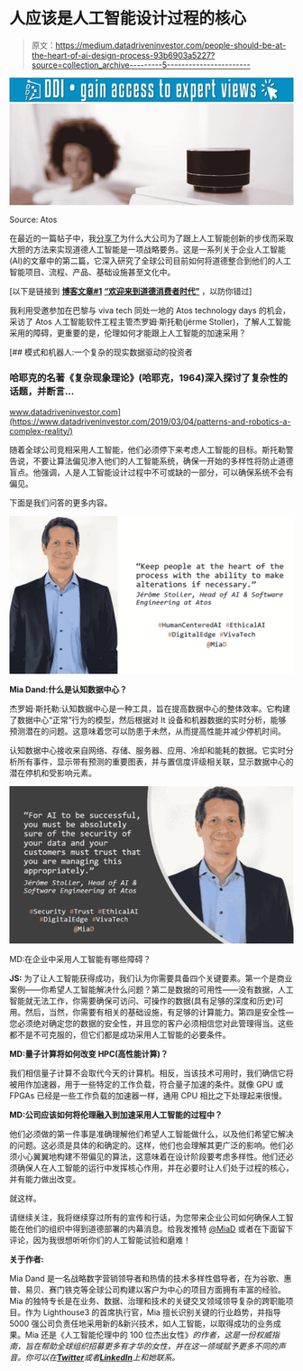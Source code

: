 # 人应该是人工智能设计过程的核心

> 原文：<https://medium.datadriveninvestor.com/people-should-be-at-the-heart-of-ai-design-process-93b6903a5227?source=collection_archive---------5----------------------->

[![](img/c5fa27bdd6397060dcdfab7760041e6d.png)](http://www.track.datadriveninvestor.com/1B9E)![](img/49e1c3964d2d1c212ff652f18b7eadfd.png)

Source: Atos

在最近的一篇帖子中，我[分享了](https://becominghuman.ai/coeforethicalai-81f6476cb282)为什么大公司为了跟上人工智能创新的步伐而采取大胆的方法来实现道德人工智能是一项战略要务。这是一系列关于企业人工智能(AI)的文章中的第二篇，它深入研究了全球公司目前如何将道德整合到他们的人工智能项目、流程、产品、基础设施甚至文化中。

[以下是链接到 [**博客文章#1**](https://medium.com/p/68b735728d53) [**“欢迎来到道德消费者时代”**](https://medium.com/@miad/welcome-to-the-age-of-the-ethical-consumer-68b735728d53) ，以防你错过]

我利用受邀参加在巴黎与 viva tech 同处一地的 Atos technology days 的机会，采访了 Atos 人工智能软件工程主管杰罗姆·斯托勒(jérme Stoller)，了解人工智能采用的障碍，更重要的是，伦理如何才能跟上人工智能的加速采用？

[](https://www.datadriveninvestor.com/2019/03/04/patterns-and-robotics-a-complex-reality/) [## 模式和机器人:一个复杂的现实数据驱动的投资者

### 哈耶克的名著《复杂现象理论》(哈耶克，1964)深入探讨了复杂性的话题，并断言…

www.datadriveninvestor.com](https://www.datadriveninvestor.com/2019/03/04/patterns-and-robotics-a-complex-reality/) 

随着全球公司竞相采用人工智能，他们必须停下来考虑人工智能的目标。斯托勒警告说，不要让算法偏见渗入他们的人工智能系统，确保一开始的多样性将防止道德盲点。他强调，人是人工智能设计过程中不可或缺的一部分，可以确保系统不会有偏见。

下面是我们问答的更多内容。

![](img/e36ada0ed9183c3533922379ce8bf684.png)

**Mia Dand:什么是认知数据中心？**

杰罗姆·斯托勒:认知数据中心是一种工具，旨在提高数据中心的整体效率。它构建了数据中心“正常”行为的模型，然后根据对 It 设备和机器数据的实时分析，能够预测潜在的问题。这意味着您可以防患于未然，从而提高性能并减少停机时间。

认知数据中心接收来自网络、存储、服务器、应用、冷却和能耗的数据。它实时分析所有事件，显示带有预测的重要图表，并与置信度评级相关联，显示数据中心的潜在停机和受影响元素。

![](img/763bf45f8b9e338efdbc2d5250f62bf3.png)

MD:在企业中采用人工智能有哪些障碍？

**JS:** 为了让人工智能获得成功，我们认为你需要具备四个关键要素。第一个是商业案例——你希望人工智能解决什么问题？第二是数据的可用性——没有数据，人工智能就无法工作，你需要确保可访问、可操作的数据(具有足够的深度和历史)可用。然后，当然，你需要有相关的基础设施，有足够的计算能力。第四是安全性—您必须绝对确定您的数据的安全性，并且您的客户必须相信您对此管理得当。这些都不是不可克服的，但它们都是成功采用人工智能的必要条件。

**MD:量子计算将如何改变 HPC(高性能计算)？**

我们相信量子计算不会取代今天的计算机。相反，当该技术可用时，我们确信它将被用作加速器，用于一些特定的工作负载，符合量子加速的条件。就像 GPU 或 FPGAs 已经是一些工作负载的加速器一样，通用 CPU 相比之下处理起来很慢。

**MD:公司应该如何将伦理融入到加速采用人工智能的过程中？**

他们必须做的第一件事是准确理解他们希望人工智能做什么，以及他们希望它解决的问题。这必须是具体的和确定的。这样，他们也会理解其更广泛的影响。他们必须小心翼翼地构建不带偏见的算法，这意味着在设计阶段要考虑多样性。他们还必须确保人在人工智能的运行中发挥核心作用，并在必要时让人们处于过程的核心，并有能力做出改变。

就这样。

请继续关注，我将继续穿过所有的宣传和行话，为您带来企业公司如何确保人工智能在他们的组织中得到道德部署的内幕消息。给我发推特 [@MiaD](https://twitter.com/miad) 或者在下面留下评论，因为我很想听听你们的人工智能试验和磨难！

**关于作者:**

Mia Dand 是一名战略数字营销领导者和热情的技术多样性倡导者，在为谷歌、惠普、易贝、赛门铁克等全球公司构建以客户为中心的项目方面拥有丰富的经验。Mia 的独特专长是在业务、数据、治理和技术的关键交叉领域领导复杂的跨职能项目。作为 Lighthouse3 的首席执行官，Mia 擅长识别关键的行业趋势，并指导 5000 强公司负责任地采用新的&新兴技术，如人工智能，以取得成功的业务成果。Mia 还是《人工智能伦理中的 100 位杰出女性》[](https://becominghuman.ai/100-brilliant-women-in-ai-ethics-to-follow-in-2019-and-beyond-92f467aa6232)**的作者，这是一份权威指南，旨在帮助全球组织招募更多有才华的女性，并在这一领域赋予更多不同的声音。你可以在*[***Twitter***](https://twitter.com/MiaD)*或者*[***LinkedIn***](https://www.linkedin.com/in/miadand/)*上和她联系。**
